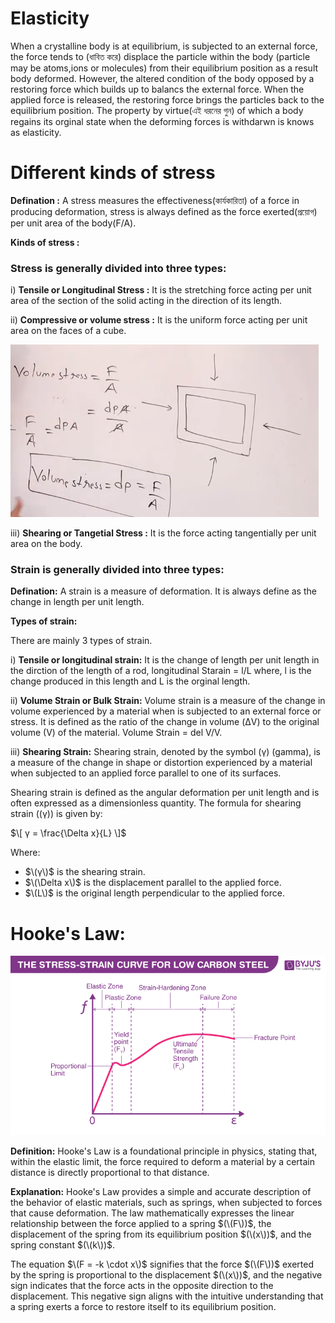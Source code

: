 
# Elasticity

When a crystalline body is at equilibrium, is subjected to an external force, the force tends to (ধাবিত করে) displace the particle within
the body (particle may be atoms,ions or molecules) from their equilibrium position as a result body deformed. However, 
the altered condition of the body opposed by a restoring force which builds up to balancs the external force.
When the applied force is released, the restoring force brings the particles back to the equilibrium position. 
The property by virtue(এই ধরনের গুন) of which a body regains its orginal state when the deforming forces is withdarwn is knows as elasticity.


# Different kinds of stress

**Defination :** A stress measures the effectiveness(কার্যকারিতা) of a force in producing deformation, stress is always defined as the force exerted(প্রয়োগ) per unit area of the body(F/A).

**Kinds of stress :**

### Stress is generally divided into three types:

i) **Tensile or Longitudinal Stress :** It is the stretching force acting per unit area of the section of the solid acting in the direction of its length.

ii) **Compressive or volume stress :**  It is the uniform force acting per unit area on the faces of a cube.


![Elasticity Photo Number One](/Academic/photo/elasticity01.png)



iii) **Shearing or Tangetial Stress :** It is the force acting tangentially per unit area on the body. 


### Strain is generally divided into three types:


**Defination:** A strain is a measure of deformation.  It is always define as the change in length per unit length.

**Types of strain:**

There are mainly 3 types of strain. 

i) **Tensile or longitudinal strain:** It is the change of length per unit length in the dirction of the length of a rod,
        longitudinal Starain = l/L
where, l is the change produced in this length and L is the orginal length.


ii) **Volume Strain or Bulk Strain:**  Volume strain is a measure of the change in volume experienced by a material when is subjected to an external force or stress. It is defined as the ratio of the change in volume (ΔV) to the original volume (V) of the material.
    Volume Strain = del V/V.
    
iii) **Shearing Strain:**  Shearing strain, denoted by the symbol \(γ\) (gamma), is a measure of the change in shape or distortion experienced by a material when subjected to an applied force parallel to one of its surfaces.

Shearing strain is defined as the angular deformation per unit length and is often expressed as a dimensionless quantity. The formula for shearing strain (\(γ\)) is given by:

$\[ γ = \frac{\Delta x}{L} \]$

Where:
- $\(γ\)$ is the shearing strain.
- $\(\Delta x\)$ is the displacement parallel to the applied force.
- $\(L\)$ is the original length perpendicular to the applied force.


# Hooke's Law:

![Alt text](image.png)

**Definition:**
Hooke's Law is a foundational principle in physics, stating that, within the elastic limit, the force required to deform a material by a certain distance is directly proportional to that distance.

**Explanation:**
Hooke's Law provides a simple and accurate description of the behavior of elastic materials, such as springs, when subjected to forces that cause deformation. The law mathematically expresses the linear relationship between the force applied to a spring $(\(F\))$, the displacement of the spring from its equilibrium position $(\(x\))$, and the spring constant $(\(k\))$.

The equation $\(F = -k \cdot x\)$ signifies that the force $(\(F\))$ exerted by the spring is proportional to the displacement $(\(x\))$, and the negative sign indicates that the force acts in the opposite direction to the displacement. This negative sign aligns with the intuitive understanding that a spring exerts a force to restore itself to its equilibrium position.
